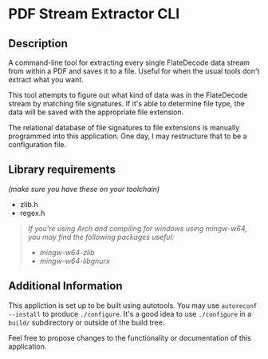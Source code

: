 # PDF Stream Extractor CLI

## Description
A command-line tool for extracting every single FlateDecode data stream from within a PDF and saves it to a file. Useful for when the usual tools don't extract what you want.

This tool attempts to figure out what kind of data was in the FlateDecode stream by matching file signatures. If it's able to determine file type, the data will be saved with the appropriate file extension.

The relational database of file signatures to file extensions is manually programmed into this application. One day, I may restructure that to be a configuration file.

## Library requirements
*(make sure you have these on your toolchain)*
* zlib.h
* regex.h

>*If you're using Arch and compiling for windows using mingw-w64, you may find the following packages useful:*
>* *mingw-w64-zlib*
>* *mingw-w64-libgnurx*

## Additional Information
This appliction is set up to be built using autotools. You may use `autoreconf --install` to produce `./configure`. It's a good idea to use `./configure` in a `build/` subdirectory or outside of the build tree.

Feel free to propose changes to the functionality or documentation of this application.
